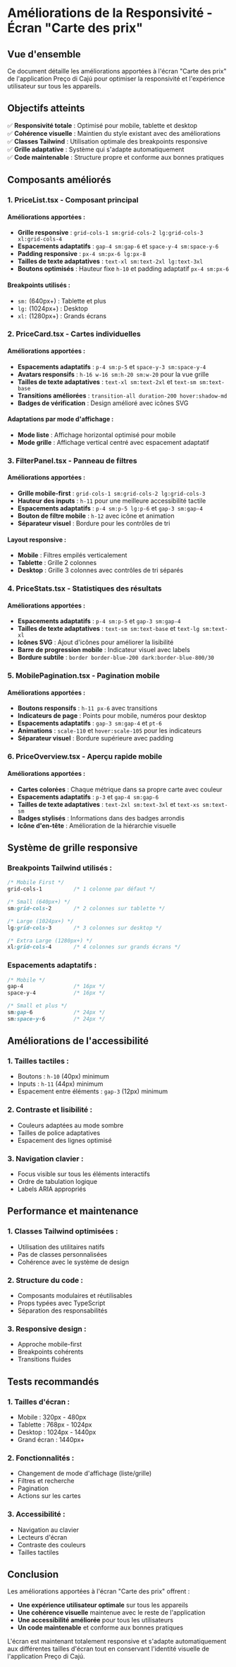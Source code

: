 # Améliorations de la Responsivité - Écran "Carte des prix"

## Vue d'ensemble

Ce document détaille les améliorations apportées à l'écran "Carte des prix" de l'application Preço di Cajú pour optimiser la responsivité et l'expérience utilisateur sur tous les appareils.

## Objectifs atteints

✅ **Responsivité totale** : Optimisé pour mobile, tablette et desktop  
✅ **Cohérence visuelle** : Maintien du style existant avec des améliorations  
✅ **Classes Tailwind** : Utilisation optimale des breakpoints responsive  
✅ **Grille adaptative** : Système qui s'adapte automatiquement  
✅ **Code maintenable** : Structure propre et conforme aux bonnes pratiques

## Composants améliorés

### 1. PriceList.tsx - Composant principal

#### Améliorations apportées :

- **Grille responsive** : `grid-cols-1 sm:grid-cols-2 lg:grid-cols-3 xl:grid-cols-4`
- **Espacements adaptatifs** : `gap-4 sm:gap-6` et `space-y-4 sm:space-y-6`
- **Padding responsive** : `px-4 sm:px-6 lg:px-8`
- **Tailles de texte adaptatives** : `text-xl sm:text-2xl lg:text-3xl`
- **Boutons optimisés** : Hauteur fixe `h-10` et padding adaptatif `px-4 sm:px-6`

#### Breakpoints utilisés :

- `sm:` (640px+) : Tablette et plus
- `lg:` (1024px+) : Desktop
- `xl:` (1280px+) : Grands écrans

### 2. PriceCard.tsx - Cartes individuelles

#### Améliorations apportées :

- **Espacements adaptatifs** : `p-4 sm:p-5` et `space-y-3 sm:space-y-4`
- **Avatars responsifs** : `h-16 w-16 sm:h-20 sm:w-20` pour la vue grille
- **Tailles de texte adaptatives** : `text-xl sm:text-2xl` et `text-sm sm:text-base`
- **Transitions améliorées** : `transition-all duration-200 hover:shadow-md`
- **Badges de vérification** : Design amélioré avec icônes SVG

#### Adaptations par mode d'affichage :

- **Mode liste** : Affichage horizontal optimisé pour mobile
- **Mode grille** : Affichage vertical centré avec espacement adaptatif

### 3. FilterPanel.tsx - Panneau de filtres

#### Améliorations apportées :

- **Grille mobile-first** : `grid-cols-1 sm:grid-cols-2 lg:grid-cols-3`
- **Hauteur des inputs** : `h-11` pour une meilleure accessibilité tactile
- **Espacements adaptatifs** : `p-4 sm:p-5 lg:p-6` et `gap-3 sm:gap-4`
- **Bouton de filtre mobile** : `h-12` avec icône et animation
- **Séparateur visuel** : Bordure pour les contrôles de tri

#### Layout responsive :

- **Mobile** : Filtres empilés verticalement
- **Tablette** : Grille 2 colonnes
- **Desktop** : Grille 3 colonnes avec contrôles de tri séparés

### 4. PriceStats.tsx - Statistiques des résultats

#### Améliorations apportées :

- **Espacements adaptatifs** : `p-4 sm:p-5` et `gap-3 sm:gap-4`
- **Tailles de texte adaptatives** : `text-sm sm:text-base` et `text-lg sm:text-xl`
- **Icônes SVG** : Ajout d'icônes pour améliorer la lisibilité
- **Barre de progression mobile** : Indicateur visuel avec labels
- **Bordure subtile** : `border border-blue-200 dark:border-blue-800/30`

### 5. MobilePagination.tsx - Pagination mobile

#### Améliorations apportées :

- **Boutons responsifs** : `h-11 px-6` avec transitions
- **Indicateurs de page** : Points pour mobile, numéros pour desktop
- **Espacements adaptatifs** : `gap-3 sm:gap-4` et `pt-6`
- **Animations** : `scale-110` et `hover:scale-105` pour les indicateurs
- **Séparateur visuel** : Bordure supérieure avec padding

### 6. PriceOverview.tsx - Aperçu rapide mobile

#### Améliorations apportées :

- **Cartes colorées** : Chaque métrique dans sa propre carte avec couleur
- **Espacements adaptatifs** : `p-3` et `gap-4 sm:gap-6`
- **Tailles de texte adaptatives** : `text-2xl sm:text-3xl` et `text-xs sm:text-sm`
- **Badges stylisés** : Informations dans des badges arrondis
- **Icône d'en-tête** : Amélioration de la hiérarchie visuelle

## Système de grille responsive

### Breakpoints Tailwind utilisés :

```css
/* Mobile First */
grid-cols-1          /* 1 colonne par défaut */

/* Small (640px+) */
sm:grid-cols-2       /* 2 colonnes sur tablette */

/* Large (1024px+) */
lg:grid-cols-3       /* 3 colonnes sur desktop */

/* Extra Large (1280px+) */
xl:grid-cols-4       /* 4 colonnes sur grands écrans */
```

### Espacements adaptatifs :

```css
/* Mobile */
gap-4                /* 16px */
space-y-4            /* 16px */

/* Small et plus */
sm:gap-6             /* 24px */
sm:space-y-6         /* 24px */
```

## Améliorations de l'accessibilité

### 1. **Tailles tactiles** :

- Boutons : `h-10` (40px) minimum
- Inputs : `h-11` (44px) minimum
- Espacement entre éléments : `gap-3` (12px) minimum

### 2. **Contraste et lisibilité** :

- Couleurs adaptées au mode sombre
- Tailles de police adaptatives
- Espacement des lignes optimisé

### 3. **Navigation clavier** :

- Focus visible sur tous les éléments interactifs
- Ordre de tabulation logique
- Labels ARIA appropriés

## Performance et maintenance

### 1. **Classes Tailwind optimisées** :

- Utilisation des utilitaires natifs
- Pas de classes personnalisées
- Cohérence avec le système de design

### 2. **Structure du code** :

- Composants modulaires et réutilisables
- Props typées avec TypeScript
- Séparation des responsabilités

### 3. **Responsive design** :

- Approche mobile-first
- Breakpoints cohérents
- Transitions fluides

## Tests recommandés

### 1. **Tailles d'écran** :

- Mobile : 320px - 480px
- Tablette : 768px - 1024px
- Desktop : 1024px - 1440px
- Grand écran : 1440px+

### 2. **Fonctionnalités** :

- Changement de mode d'affichage (liste/grille)
- Filtres et recherche
- Pagination
- Actions sur les cartes

### 3. **Accessibilité** :

- Navigation au clavier
- Lecteurs d'écran
- Contraste des couleurs
- Tailles tactiles

## Conclusion

Les améliorations apportées à l'écran "Carte des prix" offrent :

- **Une expérience utilisateur optimale** sur tous les appareils
- **Une cohérence visuelle** maintenue avec le reste de l'application
- **Une accessibilité améliorée** pour tous les utilisateurs
- **Un code maintenable** et conforme aux bonnes pratiques

L'écran est maintenant totalement responsive et s'adapte automatiquement aux différentes tailles d'écran tout en conservant l'identité visuelle de l'application Preço di Cajú.
